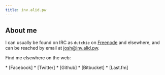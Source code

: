 ```yaml
---
title: inv.alid.pw
---
```


## About me

I can usually be found on IRC as `dutchie` on [Freenode] and elsewhere,
and can be reached by email at <josh@inv.alid.pw>.

Find me elsewhere on the web:


<div id="links">
 * [Facebook]
 * [Twitter]
 * [Github]
 * [Bitbucket]
 * [Last.fm]
</div>

[Facebook]: https://www.facebook.com/jshholland
[Twitter]: https://twitter.com/jshholland
[Github]: https://github.com/jshholland
[Last.fm]: http://www.last.fm/user/jshholland
[Freenode]: http://freenode.net/
[Bitbucket]: https://bitbucket.org/dutchie/

